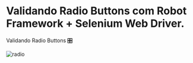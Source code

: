 # Validando Radio Buttons com Robot Framework + Selenium Web Driver.
Validando Radio Buttons 🎛

![radio](https://user-images.githubusercontent.com/990877/129420112-afd50391-c9f9-4baa-87b9-316b27a8b052.jpeg)
